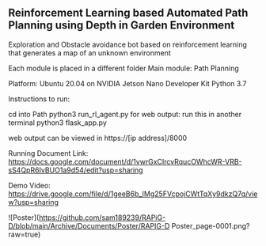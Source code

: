 ## Reinforcement Learning based Automated Path Planning using Depth in Garden Environment

Exploration and Obstacle avoidance bot based on reinforcement learning that generates a map of an unknown environment

Each module is placed in a different folder
Main module: Path Planning

Platform:   Ubuntu 20.04 on NVIDIA Jetson Nano Developer Kit
            Python 3.7
        
Instructions to run:

cd into Path
python3 run_rl_agent.py
for web output:
run this in another terminal
python3 flask_app.py

web output can be viewed in https://[ip address]/8000


Running Document Link:
https://docs.google.com/document/d/1vwrGxCIrcvRqucOWhcWR-VRB-sS4QpR6IvBUO1a9d54/edit?usp=sharing 

Demo Video:
https://drive.google.com/file/d/1geeB6b_IMg25FVcpojCWtTqXy9dkzQ7q/view?usp=sharing

![Poster](https://github.com/sam189239/RAPiG-D/blob/main/Archive/Documents/Poster/RAPIG-D Poster_page-0001.png?raw=true)
